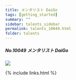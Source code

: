 ```yaml
---
title: メンタリスト DaiGo 
tags: [getting_started]
summary: ""
sidebar: talents_sidebar
permalink: talents_10049.html
folder: talents
---
```



##### No.10049 メンタリスト DaiGo 
  

![](https://yt3.ggpht.com/ytc/AKedOLThhbLaIZ-54acS-GgBPPTDnXaCqgCfKYrZjqVVXg=s176-c-k-c0x00ffffff-no-rj)





{% include links.html %}
